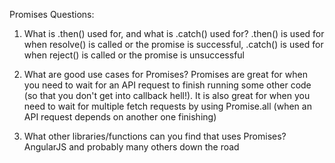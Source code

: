 Promises Questions:
1. What is .then() used for, and what is .catch() used for?
.then() is used for when resolve() is called or the promise is successful, .catch() is used for when reject() is called or the promise is unsuccessful

2. What are good use cases for Promises?
Promises are great for when you need to wait for an API request to finish running some other code (so that you don't get into callback hell!). It is also great for when you need to wait for multiple fetch requests by using Promise.all (when an API request depends on another one finishing)

3. What other libraries/functions can you find that uses Promises?
AngularJS and probably many others down the road
